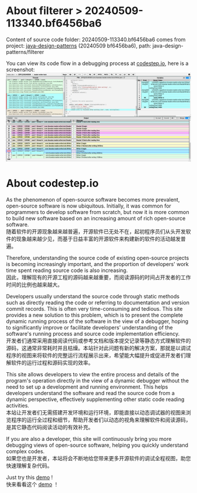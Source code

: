 # About filterer > 20240509-113340.bf6456ba6
Content of source code folder: 20240509-113340.bf6456ba6 comes from project: [java-design-patterns](https://github.com/iluwatar/java-design-patterns) (20240509 bf6456ba6), path: java-design-patterns/filterer

You can view its code flow in a debugging process at [codestep.io](https://codestep.io/p/JDP@20240509:filterer/index.html), here is a screenshot:
![codestep.io:JDP@20240509:filterer](screenshot.codestep.io.jpg)

# About codestep.io
As the phenomenon of open-source software becomes more prevalent, open-source software is now ubiquitous. Initially, it was common for programmers to develop software from scratch, but now it is more common to build new software based on an increasing amount of rich open-source software.<br>
随着软件的开源现象越来越普遍，开源软件已无处不在，起初程序员们从头开发软件的现象越来越少见，而基于日益丰富的开源软件来构建新的软件的活动越发普遍。

Therefore, understanding the source code of existing open-source projects is becoming increasingly important, and the proportion of developers' work time spent reading source code is also increasing.<br>
因此，理解现有的开源工程的源码越来越重要，而阅读源码的时间占开发者的工作时间的比例也越来越大。

Developers usually understand the source code through static methods such as directly reading the code or referring to documentation and version commit records. This is often very time-consuming and tedious. This site provides a new solution to this problem, which is to present the complete dynamic running process of the software in the view of a debugger, hoping to significantly improve or facilitate developers' understanding of the software's running process and source code implementation efficiency.<br>
开发者们通常采用直接阅读代码或参考文档和版本提交记录等静态方式理解软件的源码，这通常非常耗时并且枯燥。本站针对此问题有新的解决方案，那就是以调试程序的视图来将软件的完整运行流程展示出来，希望能大幅提升或促进开发者们理解软件的运行过程和源码实现的效率。

This site allows developers to view the entire process and details of the program's operation directly in the view of a dynamic debugger without the need to set up a development and running environment. This helps developers understand the software and read the source code from a dynamic perspective, effectively supplementing other static code reading activities.<br>
本站让开发者们无需搭建开发环境和运行环境，即能直接以动态调试器的视图来浏览程序的运行全过程和细节，帮助开发者们以动态的视角来理解软件和阅读源码，是其它静态代码阅读活动的有效补充。

If you are also a developer, this site will continuously bring you more debugging views of open-source software, helping you quickly understand complex codes.<br>
如果您也是开发者，本站将会不断地给您带来更多开源软件的调试全程视图，助您快速理解复杂代码。

Just try this [demo](https://codestep.io/p/javaTestDemo@20240523:main/index.html) !<br>
快来看看这个 [demo](https://codestep.io/p/javaTestDemo@20240523:main/index.html) ！
